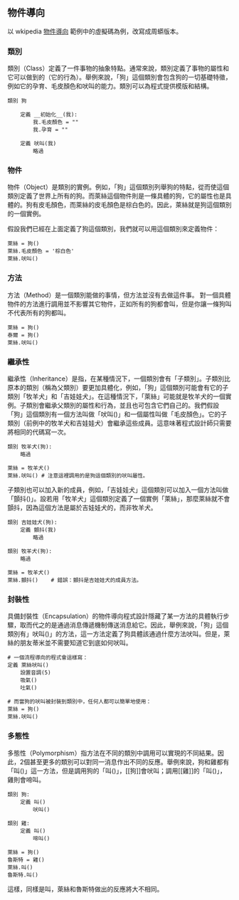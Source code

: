 ## 物件導向 ##

以 wkipedia [物件導向](http://zh.wikipedia.org/wiki/%E7%89%A9%E4%BB%B6%E5%B0%8E%E5%90%91) 範例中的虛擬碼為例，改寫成周蟒版本。

### 類別 ###

類別（Class）定義了一件事物的抽象特點。通常來說，類別定義了事物的屬性和它可以做到的（它的行為）。舉例來說，「狗」這個類別會包含狗的一切基礎特徵，例如它的孕育、毛皮顏色和吠叫的能力。類別可以為程式提供模版和結構。

```
類別 狗

    定義 __初始化__(我):
        我.毛皮顏色 = ""
        我.孕育 = ""

    定義 吠叫(我)
        略過
```

### 物件 ###

物件（Object）是類別的實例。例如，「狗」這個類別列舉狗的特點，從而使這個類別定義了世界上所有的狗。而萊絲這個物件則是一條具體的狗，它的屬性也是具體的。狗有皮毛顏色，而萊絲的皮毛顏色是棕白色的。因此，萊絲就是狗這個類別的一個實例。

假設我們已經在上面定義了狗這個類別，我們就可以用這個類別來定義物件：

```
萊絲 = 狗()
萊絲.毛皮顏色 = '棕白色'
萊絲.吠叫()
```


### 方法 ###

方法（Method）是一個類別能做的事情，但方法並沒有去做這件事。
對一個具體物件的方法進行調用並不影響其它物件，正如所有的狗都會叫，但是你讓一條狗叫不代表所有的狗都叫。

```
萊絲 = 狗()
泰爾 = 狗()
萊絲.吠叫()
```

### 繼承性 ###

繼承性（Inheritance）是指，在某種情況下，一個類別會有「子類別」。子類別比原本的類別（稱為父類別）要更加具體化，例如，「狗」這個類別可能會有它的子類別「牧羊犬」和「吉娃娃犬」。在這種情況下，「萊絲」可能就是牧羊犬的一個實例。子類別會繼承父類別的屬性和行為，並且也可包含它們自己的。我們假設「狗」這個類別有一個方法叫做「吠叫()」和一個屬性叫做「毛皮顏色」。它的子類別（前例中的牧羊犬和吉娃娃犬）會繼承這些成員。這意味著程式設計師只需要將相同的代碼寫一次。

```
類別 牧羊犬(狗):
    略過

萊絲 = 牧羊犬()
萊絲.吠叫() # 注意這裡調用的是狗這個類別的吠叫屬性。
```

子類別也可以加入新的成員，例如，「吉娃娃犬」這個類別可以加入一個方法叫做「顫抖()」。設若用「牧羊犬」這個類別定義了一個實例「萊絲」，那麼萊絲就不會顫抖，因為這個方法是屬於吉娃娃犬的，而非牧羊犬。


```
類別 吉娃娃犬(狗):
    定義 顫抖(我)
        略過

類別 牧羊犬(狗):
    略過

萊絲 = 牧羊犬()
萊絲.顫抖()    # 錯誤：顫抖是吉娃娃犬的成員方法。
```

### 封裝性 ###

具備封裝性（Encapsulation）的物件導向程式設計隱藏了某一方法的具體執行步驟，取而代之的是通過消息傳遞機制傳送消息給它。因此，舉例來說，「狗」這個類別有」吠叫()」的方法，這一方法定義了狗具體該通過什麼方法吠叫。但是，萊絲的朋友蒂米並不需要知道它到底如何吠叫。

```
# 一個流程導向的程式會這樣寫：
定義 萊絲吠叫()
    設置音調(5)
    吸氣()
    吐氣()

# 而當狗的吠叫被封裝到類別中，任何人都可以簡單地使用：
萊絲 = 狗()
萊絲.吠叫()

```

### 多態性 ###

多態性（Polymorphism）指方法在不同的類別中調用可以實現的不同結果。因此，2個甚至更多的類別可以對同一消息作出不同的反應。舉例來說，狗和雞都有「叫()」這一方法，但是調用狗的「叫()」，[[狗]]會吠叫；調用[[雞]]的「叫()」，雞則會啼叫。

```
類別 狗:
    定義 叫()
        吠叫()

類別 雞:
    定義 叫()
        啼叫()

萊絲 = 狗()
魯斯特 = 雞()
萊絲.叫()
魯斯特.叫()
```

這樣，同樣是叫，萊絲和魯斯特做出的反應將大不相同。